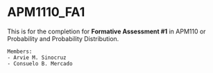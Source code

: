 # APM1110_FA1

This is for the completion for **Formative Assessment #1** in APM110 or Probability and Probability Distribution.

```
Members:
- Arvie M. Sinocruz
- Consuelo B. Mercado
```

